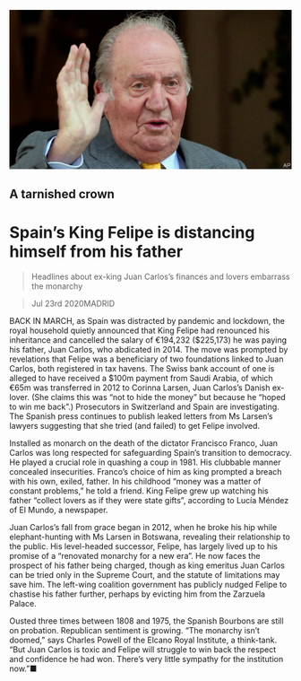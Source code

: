 ![](./images/20200725_EUP505.jpg)

## A tarnished crown

# Spain’s King Felipe is distancing himself from his father

> Headlines about ex-king Juan Carlos’s finances and lovers embarrass the monarchy

> Jul 23rd 2020MADRID

BACK IN MARCH, as Spain was distracted by pandemic and lockdown, the royal household quietly announced that King Felipe had renounced his inheritance and cancelled the salary of €194,232 ($225,173) he was paying his father, Juan Carlos, who abdicated in 2014. The move was prompted by revelations that Felipe was a beneficiary of two foundations linked to Juan Carlos, both registered in tax havens. The Swiss bank account of one is alleged to have received a $100m payment from Saudi Arabia, of which €65m was transferred in 2012 to Corinna Larsen, Juan Carlos’s Danish ex-lover. (She claims this was “not to hide the money” but because he “hoped to win me back”.) Prosecutors in Switzerland and Spain are investigating. The Spanish press continues to publish leaked letters from Ms Larsen’s lawyers suggesting that she tried (and failed) to get Felipe involved.

Installed as monarch on the death of the dictator Francisco Franco, Juan Carlos was long respected for safeguarding Spain’s transition to democracy. He played a crucial role in quashing a coup in 1981. His clubbable manner concealed insecurities. Franco’s choice of him as king prompted a breach with his own, exiled, father. In his childhood “money was a matter of constant problems,” he told a friend. King Felipe grew up watching his father “collect lovers as if they were state gifts”, according to Lucía Méndez of El Mundo, a newspaper.

Juan Carlos’s fall from grace began in 2012, when he broke his hip while elephant-hunting with Ms Larsen in Botswana, revealing their relationship to the public. His level-headed successor, Felipe, has largely lived up to his promise of a “renovated monarchy for a new era”. He now faces the prospect of his father being charged, though as king emeritus Juan Carlos can be tried only in the Supreme Court, and the statute of limitations may save him. The left-wing coalition government has publicly nudged Felipe to chastise his father further, perhaps by evicting him from the Zarzuela Palace.

Ousted three times between 1808 and 1975, the Spanish Bourbons are still on probation. Republican sentiment is growing. “The monarchy isn’t doomed,” says Charles Powell of the Elcano Royal Institute, a think-tank. “But Juan Carlos is toxic and Felipe will struggle to win back the respect and confidence he had won. There’s very little sympathy for the institution now.”■